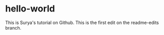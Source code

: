 # hello-world
This is Surya's tutorial on Github.
This is the first edit on the readme-edits branch.

